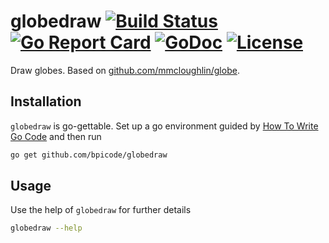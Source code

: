 # globedraw [![Build Status](https://semaphoreci.com/api/v1/bpicode/globedraw/branches/master/shields_badge.svg)](https://semaphoreci.com/bpicode/globedraw) [![Go Report Card](https://goreportcard.com/badge/github.com/bpicode/globedraw)](https://goreportcard.com/report/github.com/bpicode/globedraw) [![GoDoc](https://godoc.org/github.com/bpicode/globedraw?status.svg)](https://godoc.org/github.com/bpicode/globedraw) [![License](https://img.shields.io/github/license/bpicode/globedraw.svg)](https://opensource.org/licenses/MIT)
Draw globes. Based on [github.com/mmcloughlin/globe](https://github.com/mmcloughlin/globe).

## Installation
`globedraw` is go-gettable. Set up a go environment guided by [How To Write Go Code](http://golang.org/doc/code.html)
and then run
```sh
go get github.com/bpicode/globedraw
```

## Usage
Use the help of `globedraw` for further details
```sh
globedraw --help
```
